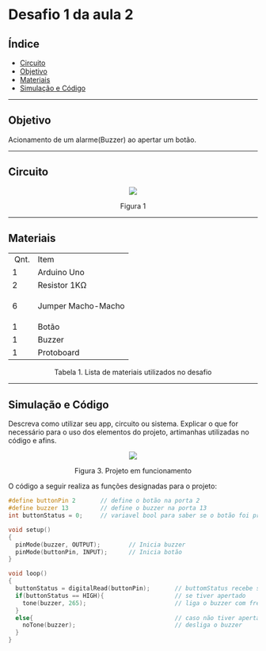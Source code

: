# Desafio 1 da aula 2

## Índice
+ [Circuito](#circuito)
+ [Objetivo](#objetivo)
+ [Materiais](#materiais)
+ [Simulação e Código](#simulacao-codigo)


---

<h2 id="objetivo">Objetivo</h2>

Acionamento de um alarme(Buzzer) ao apertar um botão.


---

<h2 id="Circuito">Circuito</h2>



<div align='center'>
    <img src="https://github.com/rayque-alencar/RAS1/blob/main/aula%201/Circuito.png"></igm>
    <p align='center'>Figura 1</p>
</div>

---

<h2>Materiais</h2>

<div align='center'>
    <table>
    <tbody>
    <tr>
    <td>&nbsp;Qnt.</td>
    <td>Item</td>
    </tr>
    <tr>
    <td>1</td>
    <td>Arduino Uno</td>
    </tr>
    <tr>
    <td>2</td>
    <td>Resistor 1K&Omega;</td>
    </tr>
    <tr>
    <td>6&nbsp;</td>
    <td>
    <p>Jumper Macho-Macho</p>
    </td>
    </tr>
    <tr>
    <td>1&nbsp;</td>
    <td>Botão</td>
    </tr>
    <tr>
    <td>1&nbsp;</td>
    <td>Buzzer</td>
    </tr>
    <td>1&nbsp;</td>
    <td>Protoboard</td>
    </tbody>
    </table>

<p>Tabela 1. Lista de materiais utilizados no desafio</p>

</div>

---


<h2 id="simulacao-codigo">Simulação e Código</h2>

Descreva como utilizar seu app, circuito ou sistema. Explicar o que for necessário para o uso dos elementos do projeto, artimanhas utilizadas no código e afins.

<div align='center'>
    <img src="https://thumbs.gfycat.com/CandidSophisticatedImperatorangel-max-1mb.gif"></img>
    <p>Figura 3. Projeto em funcionamento</p>
</div>

O código a seguir realiza as funções designadas para o projeto:

```cpp
#define buttonPin 2       // define o botão na porta 2
#define buzzer 13         // define o buzzer na porta 13
int buttonStatus = 0;     // variavel bool para saber se o botão foi pressionado

void setup()
{
  pinMode(buzzer, OUTPUT);        // Inicia buzzer
  pinMode(buttonPin, INPUT);      // Inicia botão
}

void loop()
{
  buttonStatus = digitalRead(buttonPin);       // buttomStatus recebe se o botão foi apertado
  if(buttonStatus == HIGH){                    // se tiver apertado
    tone(buzzer, 265);                         // liga o buzzer com frequencia 265
  }
  else{                                        // caso não tiver apertado
    noTone(buzzer);                            // desliga o buzzer
  }
}
```




